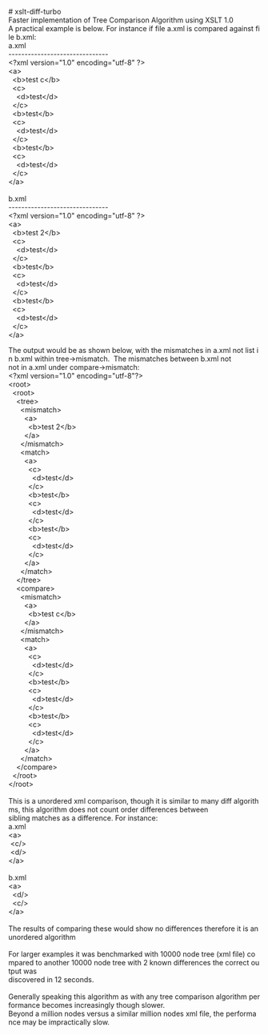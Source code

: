#&nbsp;xslt-diff-turbo
Faster&nbsp;implementation&nbsp;of&nbsp;Tree&nbsp;Comparison&nbsp;Algorithm&nbsp;using&nbsp;XSLT&nbsp;1.0<br/>
A&nbsp;practical&nbsp;example&nbsp;is&nbsp;below.&nbsp;For&nbsp;instance&nbsp;if&nbsp;file&nbsp;a.xml&nbsp;is&nbsp;compared&nbsp;against&nbsp;file&nbsp;b.xml:<br/>
a.xml<br/>
-------------------------------<br/>
&lt;?xml&nbsp;version="1.0"&nbsp;encoding="utf-8"&nbsp;?&gt;<br/>
&lt;a&gt;<br/>
&nbsp;&nbsp;&lt;b&gt;test&nbsp;c&lt;/b&gt;<br/>
&nbsp;&nbsp;&lt;c&gt;<br/>
&nbsp;&nbsp;&nbsp;&nbsp;&lt;d&gt;test&lt;/d&gt;<br/>
&nbsp;&nbsp;&lt;/c&gt;<br/>
&nbsp;&nbsp;&lt;b&gt;test&lt;/b&gt;<br/>
&nbsp;&nbsp;&lt;c&gt;<br/>
&nbsp;&nbsp;&nbsp;&nbsp;&lt;d&gt;test&lt;/d&gt;<br/>
&nbsp;&nbsp;&lt;/c&gt;<br/>
&nbsp;&nbsp;&lt;b&gt;test&lt;/b&gt;<br/>
&nbsp;&nbsp;&lt;c&gt;<br/>
&nbsp;&nbsp;&nbsp;&nbsp;&lt;d&gt;test&lt;/d&gt;<br/>
&nbsp;&nbsp;&lt;/c&gt;<br/>
&lt;/a&gt;<br/>
<br/>
b.xml<br/>
-------------------------------<br/>
&lt;?xml&nbsp;version="1.0"&nbsp;encoding="utf-8"&nbsp;?&gt;<br/>
&lt;a&gt;<br/>
&nbsp;&nbsp;&lt;b&gt;test&nbsp;2&lt;/b&gt;<br/>
&nbsp;&nbsp;&lt;c&gt;<br/>
&nbsp;&nbsp;&nbsp;&nbsp;&lt;d&gt;test&lt;/d&gt;<br/>
&nbsp;&nbsp;&lt;/c&gt;<br/>
&nbsp;&nbsp;&lt;b&gt;test&lt;/b&gt;<br/>
&nbsp;&nbsp;&lt;c&gt;<br/>
&nbsp;&nbsp;&nbsp;&nbsp;&lt;d&gt;test&lt;/d&gt;<br/>
&nbsp;&nbsp;&lt;/c&gt;<br/>
&nbsp;&nbsp;&lt;b&gt;test&lt;/b&gt;<br/>
&nbsp;&nbsp;&lt;c&gt;<br/>
&nbsp;&nbsp;&nbsp;&nbsp;&lt;d&gt;test&lt;/d&gt;<br/>
&nbsp;&nbsp;&lt;/c&gt;<br/>
&lt;/a&gt;<br/>

The&nbsp;output&nbsp;would&nbsp;be&nbsp;as&nbsp;shown&nbsp;below,&nbsp;with&nbsp;the&nbsp;mismatches&nbsp;in&nbsp;a.xml&nbsp;not&nbsp;list&nbsp;in&nbsp;b.xml&nbsp;within&nbsp;tree-&gt;mismatch.&nbsp;&nbsp;The&nbsp;mismatches&nbsp;between&nbsp;b.xml&nbsp;not<br/>
not&nbsp;in&nbsp;a.xml&nbsp;under&nbsp;compare-&gt;mismatch:<br/>
&lt;?xml&nbsp;version="1.0"&nbsp;encoding="utf-8"?&gt;<br/>
&lt;root&gt;<br/>
&nbsp;&nbsp;&lt;root&gt;<br/>
&nbsp;&nbsp;&nbsp;&nbsp;&lt;tree&gt;<br/>
&nbsp;&nbsp;&nbsp;&nbsp;&nbsp;&nbsp;&lt;mismatch&gt;<br/>
&nbsp;&nbsp;&nbsp;&nbsp;&nbsp;&nbsp;&nbsp;&nbsp;&lt;a&gt;<br/>
&nbsp;&nbsp;&nbsp;&nbsp;&nbsp;&nbsp;&nbsp;&nbsp;&nbsp;&nbsp;&lt;b&gt;test&nbsp;2&lt;/b&gt;<br/>
&nbsp;&nbsp;&nbsp;&nbsp;&nbsp;&nbsp;&nbsp;&nbsp;&lt;/a&gt;<br/>
&nbsp;&nbsp;&nbsp;&nbsp;&nbsp;&nbsp;&lt;/mismatch&gt;<br/>
&nbsp;&nbsp;&nbsp;&nbsp;&nbsp;&nbsp;&lt;match&gt;<br/>
&nbsp;&nbsp;&nbsp;&nbsp;&nbsp;&nbsp;&nbsp;&nbsp;&lt;a&gt;<br/>
&nbsp;&nbsp;&nbsp;&nbsp;&nbsp;&nbsp;&nbsp;&nbsp;&nbsp;&nbsp;&lt;c&gt;<br/>
&nbsp;&nbsp;&nbsp;&nbsp;&nbsp;&nbsp;&nbsp;&nbsp;&nbsp;&nbsp;&nbsp;&nbsp;&lt;d&gt;test&lt;/d&gt;<br/>
&nbsp;&nbsp;&nbsp;&nbsp;&nbsp;&nbsp;&nbsp;&nbsp;&nbsp;&nbsp;&lt;/c&gt;<br/>
&nbsp;&nbsp;&nbsp;&nbsp;&nbsp;&nbsp;&nbsp;&nbsp;&nbsp;&nbsp;&lt;b&gt;test&lt;/b&gt;<br/>
&nbsp;&nbsp;&nbsp;&nbsp;&nbsp;&nbsp;&nbsp;&nbsp;&nbsp;&nbsp;&lt;c&gt;<br/>
&nbsp;&nbsp;&nbsp;&nbsp;&nbsp;&nbsp;&nbsp;&nbsp;&nbsp;&nbsp;&nbsp;&nbsp;&lt;d&gt;test&lt;/d&gt;<br/>
&nbsp;&nbsp;&nbsp;&nbsp;&nbsp;&nbsp;&nbsp;&nbsp;&nbsp;&nbsp;&lt;/c&gt;<br/>
&nbsp;&nbsp;&nbsp;&nbsp;&nbsp;&nbsp;&nbsp;&nbsp;&nbsp;&nbsp;&lt;b&gt;test&lt;/b&gt;<br/>
&nbsp;&nbsp;&nbsp;&nbsp;&nbsp;&nbsp;&nbsp;&nbsp;&nbsp;&nbsp;&lt;c&gt;<br/>
&nbsp;&nbsp;&nbsp;&nbsp;&nbsp;&nbsp;&nbsp;&nbsp;&nbsp;&nbsp;&nbsp;&nbsp;&lt;d&gt;test&lt;/d&gt;<br/>
&nbsp;&nbsp;&nbsp;&nbsp;&nbsp;&nbsp;&nbsp;&nbsp;&nbsp;&nbsp;&lt;/c&gt;<br/>
&nbsp;&nbsp;&nbsp;&nbsp;&nbsp;&nbsp;&nbsp;&nbsp;&lt;/a&gt;<br/>
&nbsp;&nbsp;&nbsp;&nbsp;&nbsp;&nbsp;&lt;/match&gt;<br/>
&nbsp;&nbsp;&nbsp;&nbsp;&lt;/tree&gt;<br/>
&nbsp;&nbsp;&nbsp;&nbsp;&lt;compare&gt;<br/>
&nbsp;&nbsp;&nbsp;&nbsp;&nbsp;&nbsp;&lt;mismatch&gt;<br/>
&nbsp;&nbsp;&nbsp;&nbsp;&nbsp;&nbsp;&nbsp;&nbsp;&lt;a&gt;<br/>
&nbsp;&nbsp;&nbsp;&nbsp;&nbsp;&nbsp;&nbsp;&nbsp;&nbsp;&nbsp;&lt;b&gt;test&nbsp;c&lt;/b&gt;<br/>
&nbsp;&nbsp;&nbsp;&nbsp;&nbsp;&nbsp;&nbsp;&nbsp;&lt;/a&gt;<br/>
&nbsp;&nbsp;&nbsp;&nbsp;&nbsp;&nbsp;&lt;/mismatch&gt;<br/>
&nbsp;&nbsp;&nbsp;&nbsp;&nbsp;&nbsp;&lt;match&gt;<br/>
&nbsp;&nbsp;&nbsp;&nbsp;&nbsp;&nbsp;&nbsp;&nbsp;&lt;a&gt;<br/>
&nbsp;&nbsp;&nbsp;&nbsp;&nbsp;&nbsp;&nbsp;&nbsp;&nbsp;&nbsp;&lt;c&gt;<br/>
&nbsp;&nbsp;&nbsp;&nbsp;&nbsp;&nbsp;&nbsp;&nbsp;&nbsp;&nbsp;&nbsp;&nbsp;&lt;d&gt;test&lt;/d&gt;<br/>
&nbsp;&nbsp;&nbsp;&nbsp;&nbsp;&nbsp;&nbsp;&nbsp;&nbsp;&nbsp;&lt;/c&gt;<br/>
&nbsp;&nbsp;&nbsp;&nbsp;&nbsp;&nbsp;&nbsp;&nbsp;&nbsp;&nbsp;&lt;b&gt;test&lt;/b&gt;<br/>
&nbsp;&nbsp;&nbsp;&nbsp;&nbsp;&nbsp;&nbsp;&nbsp;&nbsp;&nbsp;&lt;c&gt;<br/>
&nbsp;&nbsp;&nbsp;&nbsp;&nbsp;&nbsp;&nbsp;&nbsp;&nbsp;&nbsp;&nbsp;&nbsp;&lt;d&gt;test&lt;/d&gt;<br/>
&nbsp;&nbsp;&nbsp;&nbsp;&nbsp;&nbsp;&nbsp;&nbsp;&nbsp;&nbsp;&lt;/c&gt;<br/>
&nbsp;&nbsp;&nbsp;&nbsp;&nbsp;&nbsp;&nbsp;&nbsp;&nbsp;&nbsp;&lt;b&gt;test&lt;/b&gt;<br/>
&nbsp;&nbsp;&nbsp;&nbsp;&nbsp;&nbsp;&nbsp;&nbsp;&nbsp;&nbsp;&lt;c&gt;<br/>
&nbsp;&nbsp;&nbsp;&nbsp;&nbsp;&nbsp;&nbsp;&nbsp;&nbsp;&nbsp;&nbsp;&nbsp;&lt;d&gt;test&lt;/d&gt;<br/>
&nbsp;&nbsp;&nbsp;&nbsp;&nbsp;&nbsp;&nbsp;&nbsp;&nbsp;&nbsp;&lt;/c&gt;<br/>
&nbsp;&nbsp;&nbsp;&nbsp;&nbsp;&nbsp;&nbsp;&nbsp;&lt;/a&gt;<br/>
&nbsp;&nbsp;&nbsp;&nbsp;&nbsp;&nbsp;&lt;/match&gt;<br/>
&nbsp;&nbsp;&nbsp;&nbsp;&lt;/compare&gt;<br/>
&nbsp;&nbsp;&lt;/root&gt;<br/>
&lt;/root&gt;<br/>
<br/>
This&nbsp;is&nbsp;a&nbsp;unordered&nbsp;xml&nbsp;comparison,&nbsp;though&nbsp;it&nbsp;is&nbsp;similar&nbsp;to&nbsp;many&nbsp;diff&nbsp;algorithms,&nbsp;this&nbsp;algorithm&nbsp;does&nbsp;not&nbsp;count&nbsp;order&nbsp;differences&nbsp;between<br/>
sibling&nbsp;matches&nbsp;as&nbsp;a&nbsp;difference.&nbsp;For&nbsp;instance:<br/>
a.xml<br/>
&lt;a&gt;<br/>
&nbsp;&lt;c/&gt;<br/>
&nbsp;&lt;d/&gt;<br/>
&lt;/a&gt;<br/>
<br/>
b.xml<br/>
&lt;a&gt;<br/>
&nbsp;&nbsp;&lt;d/&gt;<br/>
&nbsp;&nbsp;&lt;c/&gt;<br/>
&lt;/a&gt;<br/>
<br/>
The&nbsp;results&nbsp;of&nbsp;comparing&nbsp;these&nbsp;would&nbsp;show&nbsp;no&nbsp;differences&nbsp;therefore&nbsp;it&nbsp;is&nbsp;an&nbsp;unordered&nbsp;algorithm<br/>
<br/>
For&nbsp;larger&nbsp;examples&nbsp;it&nbsp;was&nbsp;benchmarked&nbsp;with&nbsp;10000&nbsp;node&nbsp;tree&nbsp;(xml&nbsp;file)&nbsp;compared&nbsp;to&nbsp;another&nbsp;10000&nbsp;node&nbsp;tree&nbsp;with&nbsp;2&nbsp;known&nbsp;differences&nbsp;the&nbsp;correct&nbsp;output&nbsp;was<br/>
discovered&nbsp;in&nbsp;12&nbsp;seconds.<br/>
<br/>
Generally&nbsp;speaking&nbsp;this&nbsp;algorithm&nbsp;as&nbsp;with&nbsp;any&nbsp;tree&nbsp;comparison&nbsp;algorithm&nbsp;performance&nbsp;becomes&nbsp;increasingly&nbsp;though&nbsp;slower.<br/>
Beyond&nbsp;a&nbsp;million&nbsp;nodes&nbsp;versus&nbsp;a&nbsp;similar&nbsp;million&nbsp;nodes&nbsp;xml&nbsp;file,&nbsp;the&nbsp;performance&nbsp;may&nbsp;be&nbsp;impractically&nbsp;slow.<br/>
